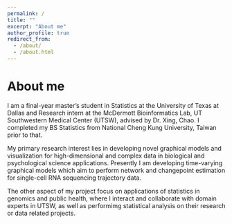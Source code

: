 ```yaml
---
permalink: /
title: ""
excerpt: "About me"
author_profile: true
redirect_from: 
  - /about/
  - /about.html
---
```


# About me

I am a final-year master’s student in Statistics at the University of Texas at Dallas and Research intern at the McDermott Bioinformatics Lab, UT Southwestern Medical Center (UTSW), advised by Dr. Xing, Chao. I completed my BS Statistics from National Cheng Kung University, Taiwan prior to that. 

My primary research interest lies in developing novel graphical models and visualization for high-dimensional and complex data in biological and psychological science applications. Presently I am developing time-varying graphical models which aim to perform network and changepoint estimation for single-cell RNA sequencing trajectory data. 

The other aspect of my project focus on applications of statistics in genomics and public health, where I interact and collaborate with domain experts in UTSW, as well as performimg statistical analysis on their research or data related projects. 
